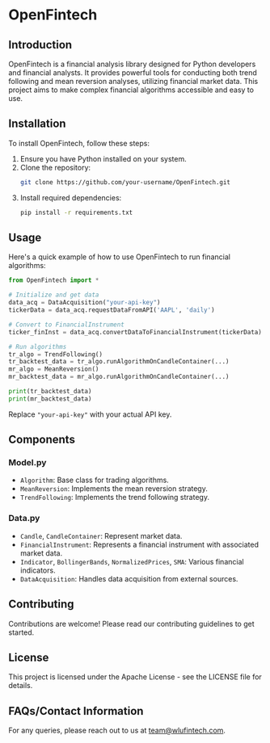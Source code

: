 # OpenFintech

## Introduction
OpenFintech is a financial analysis library designed for Python developers and financial analysts. It provides powerful tools for conducting both trend following and mean reversion analyses, utilizing financial market data. This project aims to make complex financial algorithms accessible and easy to use.

## Installation
To install OpenFintech, follow these steps:

1. Ensure you have Python installed on your system.
2. Clone the repository:
   ```bash
   git clone https://github.com/your-username/OpenFintech.git
   ```
3. Install required dependencies:
   ```bash
   pip install -r requirements.txt
   ```

## Usage
Here's a quick example of how to use OpenFintech to run financial algorithms:

```python
from OpenFintech import *

# Initialize and get data
data_acq = DataAcquisition("your-api-key")
tickerData = data_acq.requestDataFromAPI('AAPL', 'daily')

# Convert to FinancialInstrument
ticker_finInst = data_acq.convertDataToFinancialInstrument(tickerData)

# Run algorithms
tr_algo = TrendFollowing()
tr_backtest_data = tr_algo.runAlgorithmOnCandleContainer(...)
mr_algo = MeanReversion()
mr_backtest_data = mr_algo.runAlgorithmOnCandleContainer(...)

print(tr_backtest_data)
print(mr_backtest_data)
```

Replace `"your-api-key"` with your actual API key.

## Components
### Model.py
- `Algorithm`: Base class for trading algorithms.
- `MeanReversion`: Implements the mean reversion strategy.
- `TrendFollowing`: Implements the trend following strategy.

### Data.py
- `Candle`, `CandleContainer`: Represent market data.
- `FinancialInstrument`: Represents a financial instrument with associated market data.
- `Indicator`, `BollingerBands`, `NormalizedPrices`, `SMA`: Various financial indicators.
- `DataAcquisition`: Handles data acquisition from external sources.

## Contributing
Contributions are welcome! Please read our contributing guidelines to get started.

## License
This project is licensed under the Apache License - see the LICENSE file for details.

## FAQs/Contact Information
For any queries, please reach out to us at team@wlufintech.com.